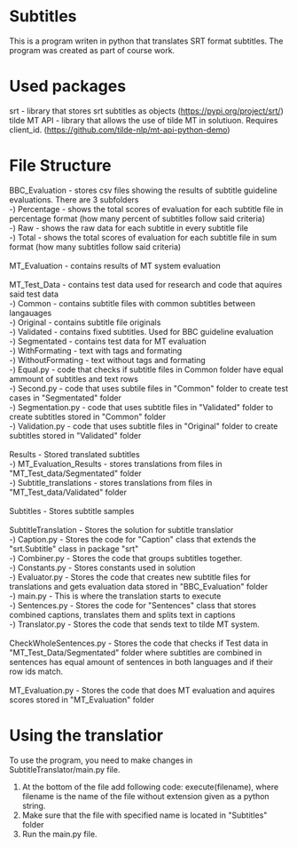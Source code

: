# Subtitles

This is a program writen in python that translates SRT format subtitles. The program was created as part of course work.

# Used packages
srt - library that stores srt subtitles as objects (https://pypi.org/project/srt/)<br/>
tilde MT API - library that allows the use of tilde MT in solutiuon. Requires client_id. (https://github.com/tilde-nlp/mt-api-python-demo)<br/>

# File Structure
BBC_Evaluation - stores csv files showing the results of subtitle guideline evaluations. There are 3 subfolders<br/>
-) Percentage - shows the total scores of evaluation for each subtitle file in percentage format (how many percent of subtitles follow said criteria)<br/>
-) Raw - shows the raw data for each subtitle in every subtitle file<br/>
-) Total - shows the total scores of evaluation for each subtitle file in sum format (how many subtitles follow said criteria)<br/>
<br/>
MT_Evaluation - contains results of MT system evaluation<br/>
<br/>
MT_Test_Data - contains test data used for research and code that aquires said test data<br/>
-) Common - contains subtitle files with common subtitles between langauages<br/>
-) Original - contains subtitle file originals<br/>
-) Validated - contains fixed subtitles. Used for BBC guideline evaluation<br/>
-) Segmentated - contains test data for MT evaluation<br/>
  -) WithFormating - text with tags and formating<br/>
  -) WithoutFormating - text without tags and formating<br/>
-) Equal.py - code that checks if subtitle files in Common folder have equal ammount of subtitles and text rows<br/>
-) Second.py - code that uses subtile files in "Common" folder to create test cases in "Segmentated" folder<br/>
-) Segmentation.py - code that uses subtitle files in "Validated" folder to create subtitles stored in "Common" folder<br/>
-) Validation.py - code that uses subtitle files in "Original" folder to create subtitles stored in "Validated" folder<br/>
<br/>
Results - Stored translated subtitles<br/>
-) MT_Evaluation_Results - stores translations from files in "MT_Test_data/Segmentated" folder<br/>
-) Subtitle_translations - stores translations from files in "MT_Test_data/Validated" folder<br/>
<br/>
Subtitles - Stores subtitle samples<br/>
<br/>
SubtitleTranslation - Stores the solution for subtitle translatior<br/>
-) Caption.py - Stores the code for "Caption" class that extends the "srt.Subtitle" class in package "srt"<br/>
-) Combiner.py - Stores the code that groups subtitles together.<br/>
-) Constants.py - Stores constants used in solution<br/>
-) Evaluator.py - Stores the code that creates new subtitle files for translations and gets evaluation data stored in "BBC_Evaluation" folder<br/>
-) main.py - This is where the translation starts to execute<br/>
-) Sentences.py - Stores the code for "Sentences" class that stores combined captions, translates them and splits text in captions<br/>
-) Translator.py - Stores the code that sends text to tilde MT system.<br/>
<br/>
CheckWholeSentences.py - Stores the code that checks if Test data in "MT_Test_Data/Segmentated" folder where subtitles are combined in sentences has equal amount of sentences in both languages and if their row ids match.<br/>
<br/>
MT_Evaluation.py - Stores the code that does MT evaluation and aquires scores stored in "MT_Evaluation" folder<br/>

# Using the translatior
To use the program, you need to make changes in SubtitleTranslator/main.py file.<br/>
1) At the bottom of the file add following code: execute(filename), where filename is the name of the file without extension given as a python string.
2) Make sure that the file with specified name is located in "Subtitles" folder
3) Run the main.py file.
